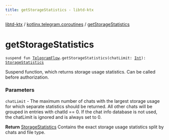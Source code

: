 ```yaml
---
title: getStorageStatistics - libtd-ktx
---
```


[libtd-ktx](../index.html) / [kotlinx.telegram.coroutines](index.html) / [getStorageStatistics](./get-storage-statistics.html)

# getStorageStatistics

`suspend fun `[`TelegramFlow`](../kotlinx.telegram.core/-telegram-flow/index.html)`.getStorageStatistics(chatLimit: `[`Int`](https://kotlinlang.org/api/latest/jvm/stdlib/kotlin/-int/index.html)`): `[`StorageStatistics`](https://tdlibx.github.io/td/docs/org/drinkless/td/libcore/telegram/TdApi.StorageStatistics.html)

Suspend function, which returns storage usage statistics. Can be called before authorization.

### Parameters

`chatLimit` - The maximum number of chats with the largest storage usage for which separate
statistics should be returned. All other chats will be grouped in entries with chatId == 0. If the
chat info database is not used, the chatLimit is ignored and is always set to 0.

**Return**
[StorageStatistics](https://tdlibx.github.io/td/docs/org/drinkless/td/libcore/telegram/TdApi.StorageStatistics.html) Contains the exact storage usage statistics split by chats and file
type.

